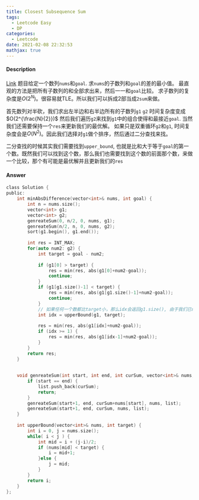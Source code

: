 ```yaml
---
title: Closest Subsequence Sum
tags:
  - Leetcode Easy
  - DP
categories:
  - Leetcode
date: 2021-02-08 22:32:53
mathjax: true
---
```


#### Description

[Link](https://leetcode.com/problems/closest-subsequence-sum/)
题目给定一个数列`nums`和`goal`. 求`nums`的子数列和`goal`的差的最小值。
最直观的方法是把所有子数列的和全部求出来，然后一一和`goal`比较。
求子数列的复杂度是$O(2^N)$。很容易就TLE。所以我们可以拆成2部当成`2sum`来做。

首先数列对半砍，我们求出左半边和右半边所有的子数列`g1` `g2` 时间复杂度变成$O(2^{\frac{N}{2}})$
然后我们遍历`g2`来找到`g1`中的组合使得和最接近`goal`. 当然我们还需要保持一个`res`来更新我们的最优解。
如果只是双重循环`g2`和`g1`, 时间复杂度会是$O(N^2)$。因此我们选择对`g1`做个排序，然后通过二分查找来找。

二分查找的时候其实我们需要找到`upper_bound`, 也就是比和大于等于`goal`的第一个数。既然我们可以找到这个数，那么我们也需要找到这个数的前面那个数，来做一个比较，那个有可能是最优解并且更新我们的`res`


#### Answer
```c
class Solution {
public:
    int minAbsDifference(vector<int>& nums, int goal) {
        int n = nums.size();
        vector<int> g1;
        vector<int> g2;
        genreateSum(0, n/2, 0, nums, g1);
        genreateSum(n/2, n, 0, nums, g2);
        sort(g1.begin(), g1.end());
        
        int res = INT_MAX;
        for(auto num2: g2) {
            int target = goal - num2;
            
            if (g1[0] > target) {
                res = min(res, abs(g1[0]+num2-goal));
                continue;
            }
            if (g1[g1.size()-1] < target) {
                res = min(res, abs(g1[g1.size()-1]+num2-goal));
                continue;
            }
            // 如果任何一个数都比target小，那么idx会返回g1.size(), 由于我们已经在上面一步做处理的，所以在这里不会出现
            int idx = upperBound(g1, target);
            
            res = min(res, abs(g1[idx]+num2-goal));
            if (idx >= 1) {
                res = min(res, abs(g1[idx-1]+num2-goal));
            }
        }
        return res;
    }
    
    
    void genreateSum(int start, int end, int curSum, vector<int>& nums, vector<int>& list) {
        if (start == end) {
            list.push_back(curSum);
            return;
        }
        genreateSum(start+1, end, curSum+nums[start], nums, list);
        genreateSum(start+1, end, curSum, nums, list);
    }
    
    int upperBound(vector<int>& nums, int target) {
        int i = 0, j = nums.size();
        while( i < j ) {
            int mid = i + (j-i)/2;
            if (nums[mid] < target) {
                i = mid+1;
            }else {
                j = mid;
            }
        }
        return i;
    }
};
```